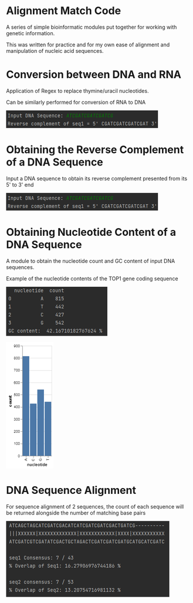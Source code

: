 # Alignment Match Code
A series of simple bioinformatic modules put together for working with genetic information.

This was written for practice and for my own ease of alignment and manipulation of nucleic acid sequences.

# Conversion between DNA and RNA
Application of Regex to replace thymine/uracil nucleotides.

Can be similarly performed for conversion of RNA to DNA

![img_1.png](img_1.png)

# Obtaining the Reverse Complement of a DNA Sequence

Input a DNA sequence to obtain its reverse complement presented from its 5' to 3' end

![img_1.png](img_1.png)

# Obtaining Nucleotide Content of a DNA Sequence

A module to obtain the nucleotide count and GC content of input DNA sequences.

Example of the nucleotide contents of the TOP1 gene coding sequence

![img_3.png](img_3.png)

![img_2.png](img_2.png)

# DNA Sequence Alignment

For sequence alignment of 2 sequences, the count of each sequence will be returned alongside the number of matching base pairs

![img.png](img.png)